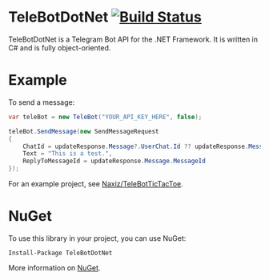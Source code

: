 # TeleBotDotNet [![Build Status](https://travis-ci.org/Naxiz/TeleBotDotNet.svg?branch=master)](https://travis-ci.org/Naxiz/TeleBotDotNet)

TeleBotDotNet is a Telegram Bot API for the .NET Framework. It is written in C# and is fully object-oriented.

# Example

To send a message:

```c#
var teleBot = new TeleBot("YOUR_API_KEY_HERE", false);

teleBot.SendMessage(new SendMessageRequest
{
    ChatId = updateResponse.Message?.UserChat.Id ?? updateResponse.Message.GroupChat.Id,
    Text = "This is a test.",
    ReplyToMessageId = updateResponse.Message.MessageId
});
```

For an example project, see [Naxiz/TeleBotTicTacToe](https://github.com/Naxiz/TeleBotTicTacToe).

# NuGet

To use this library in your project, you can use NuGet:

    Install-Package TeleBotDotNet

More information on [NuGet](https://www.nuget.org/packages/TeleBotDotNet).
